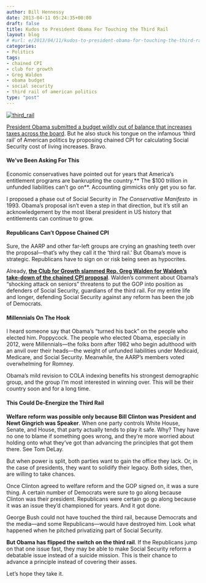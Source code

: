 ```yaml
---
author: Bill Hennessy
date: 2013-04-11 05:24:35+00:00
draft: false
title: Kudos to President Obama For Touching the Third Rail
layout: blog
# #url: e/2013/04/11/kudos-to-president-obama-for-touching-the-third-rail/
categories:
- Politics
tags:
- chained CPI
- club for growth
- Greg Walden
- obama budget
- social security
- third rail of american politics
type: "post"
---
```


[![third_rail](https://hennessysview.com/wp-content/uploads/2013/04/third_rail_thumb.jpg)
](https://hennessysview.com/wp-content/uploads/2013/04/third_rail.jpg)

[President Obama submitted a budget wildly out of balance that increases taxes across the board](https://www.nationalreview.com/articles/345162/obama-s-baby-step-michael-tanner). But he also stuck his tongue on the infamous ‘third rail’ of American politics by proposing chained CPI for calculating Social Security cost of living increases. Bravo.


#### We’ve Been Asking For This


Economic conservatives have pointed out for years that America’s entitlement programs are bankrupting the country.** The $100 trillion in unfunded liabilities can’t go on**. Accounting gimmicks only get you so far.

I proposed a phase out of Social Security in _The Conservative Manifesto_  in 1993. Obama’s proposal isn’t even a step in that direction, but it’s still an acknowledgement by the most liberal president in US history that entitlements can continue to grow.


#### Republicans Can’t Oppose Chained CPI


Sure, the AARP and other far-left groups are crying an gnashing teeth over the proposal—that’s why they call it the ‘third rail.’ But Obama’s move is strategic. Republicans have to sign on or risk being seen as hypocrites.

Already, **[the Club for Growth slammed Rep. Greg Walden for Walden’s take-down of the chained CPI proposal](https://www.businessinsider.com/social-security-cuts-chained-cpi-greg-walden-club-for-growth-2013-4)**. Walden’s comment about Obama’s “shocking attack on seniors” threatens to put the GOP into position as defenders of Social Security, guardians of the third rail. For my entire life and longer, defending Social Security against any reform has been the job of Democrats.


#### Millennials On The Hook


I heard someone say that Obama’s “turned his back” on the people who elected him. Poppycock. The people who elected Obama, especially in 2012, were Millennials—the folks born after 1982 who begin adulthood with an anvil over their heads—the weight of unfunded liabilities under Medicaid, Medicare, and Social Security. Meanwhile, the AARP’s members voted overwhelming for Romney.

Obama’s mild revision to COLA indexing benefits his strongest demographic group, and the group I’m most interested in winning over. This will be their country soon and for a long time.


#### This Could De-Energize the Third Rail


**Welfare reform was possible only because Bill Clinton was President and Newt Gingrich was Speaker**. When one party controls White House, Senate, and House, that party actually tends to play it safe. Why? They have no one to blame if something goes wrong, and they’re more worried about holding onto what they’ve got than advancing the principles that got them there. See Tom DeLay.

But when power is split, both parties want to gain the office they lack. Or, in the case of presidents, they want to solidify their legacy. Both sides, then, are willing to take chances.

Once Clinton agreed to welfare reform and the GOP signed on, it was a sure thing. A certain number of Democrats were sure to go along because Clinton was their president. Republicans were certain go go along because it was an issue they’d championed for years. And it got done.

George Bush could not have touched the third rail, because Democrats and the media—and some Republicans—would have destroyed him. Look what happened when he pitched privatizing part of Social Security.

**But Obama has flipped the switch on the third rail**. If the Republicans jump on that one issue fast, they may be able to make Social Security reform a debatable issue instead of a suicide mission. This is their chance to advance a principle instead of covering their asses.

Let’s hope they take it.
